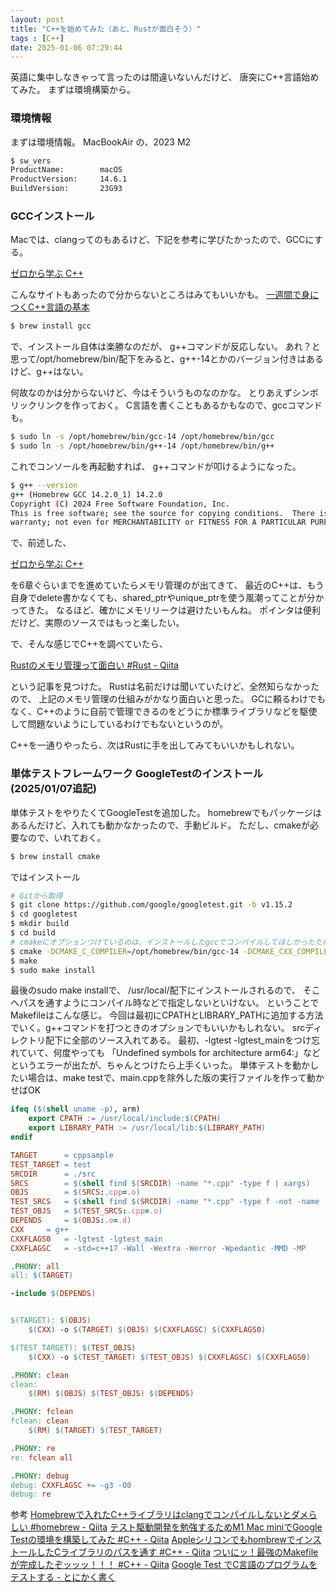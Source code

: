 ```yaml
---
layout: post
title: "C++を始めてみた（あと、Rustが面白そう）"
tags : [C++]
date: 2025-01-06 07:29:44
---
```



英語に集中しなきゃって言ったのは間違いないんだけど、
唐突にC++言語始めてみた。
まずは環境構築から。

### 環境情報

まずは環境情報。
MacBookAir の、2023 M2 

```bash
$ sw_vers
ProductName:		macOS
ProductVersion:		14.6.1
BuildVersion:		23G93
```


### GCCインストール

Macでは、clangってのもあるけど、下記を参考に学びたかったので、GCCにする。

[ゼロから学ぶ C++](https://rinatz.github.io/cpp-book/)

こんなサイトもあったので分からないところはみてもいいかも。
[一週間で身につくC++言語の基本](https://cpp-lang.sevendays-study.com/index.html)


```bash
$ brew install gcc
```

で、インストール自体は楽勝なのだが、
g++コマンドが反応しない。
あれ？と思って/opt/homebrew/bin/配下をみると、g++-14とかのバージョン付きはあるけど、g++はない。

何故なのかは分からないけど、今はそういうものなのかな。
とりあえずシンボリックリンクを作っておく。
C言語を書くこともあるかもなので、gccコマンドも。


```bash
$ sudo ln -s /opt/homebrew/bin/gcc-14 /opt/homebrew/bin/gcc
$ sudo ln -s /opt/homebrew/bin/g++-14 /opt/homebrew/bin/g++
```


これでコンソールを再起動すれば、
g++コマンドが叩けるようになった。


```bash
$ g++ --version
g++ (Homebrew GCC 14.2.0_1) 14.2.0
Copyright (C) 2024 Free Software Foundation, Inc.
This is free software; see the source for copying conditions.  There is NO
warranty; not even for MERCHANTABILITY or FITNESS FOR A PARTICULAR PURPOSE.
```




で、前述した、

[ゼロから学ぶ C++](https://rinatz.github.io/cpp-book/)

を6章ぐらいまでを進めていたらメモリ管理のが出てきて、
最近のC++は、もう自身でdelete書かなくても、shared_ptrやunique_ptrを使う風潮ってことが分かってきた。
なるほど、確かにメモリリークは避けたいもんね。
ポインタは便利だけど、実際のソースではもっと楽したい。

で、そんな感じでC++を調べていたら、

[Rustのメモリ管理って面白い #Rust - Qiita](https://qiita.com/ksato9700/items/312be99d8264b553b193)

という記事を見つけた。
Rustは名前だけは聞いていたけど、全然知らなかったので、
上記のメモリ管理の仕組みがかなり面白いと思った。
GCに頼るわけでもなく、C++のように自前で管理できるのをどうにか標準ライブラリなどを駆使して問題ないようにしているわけでもないというのが。

C++を一通りやったら、次はRustに手を出してみてもいいかもしれない。



### 単体テストフレームワーク GoogleTestのインストール (2025/01/07追記)

単体テストをやりたくてGoogleTestを追加した。
homebrewでもパッケージはあるんだけど、入れても動かなかったので、手動ビルド。
ただし、cmakeが必要なので、いれておく。

```bash
$ brew install cmake
```

ではインストール


```bash
# Gitから取得
$ git clone https://github.com/google/googletest.git -b v1.15.2
$ cd googletest
$ mkdir build
$ cd build
# cmakeにオプションつけているのは、インストールしたgccでコンパイルしてほしかったため。これを指定しないとMacの標準のclangでビルドされてしまうみたい
$ cmake -DCMAKE_C_COMPILER=/opt/homebrew/bin/gcc-14 -DCMAKE_CXX_COMPILER=/opt/homebrew/bin/g++-14 -DCMAKE_OSX_ARCHITECTURES=arm64 ..
$ make
$ sudo make install
```

最後のsudo make installで、
/usr/local/配下にインストールされるので、
そこへパスを通すようにコンパイル時などで指定しないといけない。
ということでMakefileはこんな感じ。
今回は最初にCPATHとLIBRARY_PATHに追加する方法でいく。g++コマンドを打つときのオプションでもいいかもしれない。
srcディレクトリ配下に全部のソース入れてある。
最初、-lgtest -lgtest_mainをつけ忘れていて、何度やっても
「Undefined symbols for architecture arm64:」などというエラーが出たが、ちゃんとつけたら上手くいった。
単体テストを動かしたい場合は、make testで、main.cppを除外した版の実行ファイルを作って動かせばOK

```Makefile
ifeq ($(shell uname -p), arm) 
    export CPATH := /usr/local/include:$(CPATH)
    export LIBRARY_PATH := /usr/local/lib:$(LIBRARY_PATH)
endif

TARGET		= cppsample
TEST_TARGET	= test
SRCDIR		= ./src
SRCS		= $(shell find $(SRCDIR) -name "*.cpp" -type f | xargs)
OBJS		= $(SRCS:.cpp=.o)
TEST_SRCS	= $(shell find $(SRCDIR) -name "*.cpp" -type f -not -name '*main.cpp' | xargs)
TEST_OBJS	= $(TEST_SRCS:.cpp=.o)
DEPENDS		= $(OBJS:.o=.d)
CXX		= g++
CXXFLAGS0	= -lgtest -lgtest_main
CXXFLAGSC	= -std=c++17 -Wall -Wextra -Werror -Wpedantic -MMD -MP

.PHONY: all
all: $(TARGET)

-include $(DEPENDS)


$(TARGET): $(OBJS)
	$(CXX) -o $(TARGET) $(OBJS) $(CXXFLAGSC) $(CXXFLAGS0)

$(TEST_TARGET): $(TEST_OBJS)
	$(CXX) -o $(TEST_TARGET) $(TEST_OBJS) $(CXXFLAGSC) $(CXXFLAGS0)

.PHONY: clean
clean:
	$(RM) $(OBJS) $(TEST_OBJS) $(DEPENDS)

.PHONY: fclean
fclean: clean
	$(RM) $(TARGET) $(TEST_TARGET)

.PHONY: re
re: fclean all

.PHONY: debug
debug: CXXFLAGSC += -g3 -O0 
debug: re

```



参考
[Homebrewで入れたC++ライブラリはclangでコンパイルしないとダメらしい #homebrew - Qiita](https://qiita.com/kumachan-mis/items/fa7a8f41405dc41c4ee5)
[テスト駆動開発を勉強するためM1 Mac miniでGoogle Testの環境を構築してみた #C++ - Qiita](https://qiita.com/takurot/items/e1adcde7e07a8a3fa283)
[AppleシリコンでもhombrewでインストールしたCライブラリのパスを通す #C++ - Qiita](https://qiita.com/skkzsh/items/3af16ae3a97f131ee1ff)
[ついにッ！最強のMakefileが完成したぞッッッ！！！ #C++ - Qiita](https://qiita.com/harinez2/items/0d25eabdc6dae66e7bee)
[Google Test でC言語のプログラムをテストする - とにかく書く](https://gaobin.hatenablog.com/entry/2015/05/06/012007)

